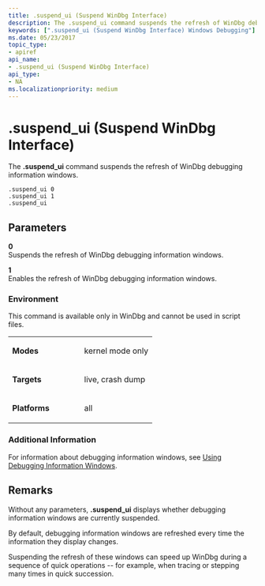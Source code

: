 ```yaml
---
title: .suspend_ui (Suspend WinDbg Interface)
description: The .suspend_ui command suspends the refresh of WinDbg debugging information windows.
keywords: [".suspend_ui (Suspend WinDbg Interface) Windows Debugging"]
ms.date: 05/23/2017
topic_type:
- apiref
api_name:
- .suspend_ui (Suspend WinDbg Interface)
api_type:
- NA
ms.localizationpriority: medium
---
```


# .suspend\_ui (Suspend WinDbg Interface)


The **.suspend\_ui** command suspends the refresh of WinDbg debugging information windows.

```dbgcmd
.suspend_ui 0 
.suspend_ui 1 
.suspend_ui 
```

## <span id="Parameters"></span><span id="parameters"></span><span id="PARAMETERS"></span>Parameters


<span id="_______0______"></span> **0**   
Suspends the refresh of WinDbg debugging information windows.

<span id="_______1______"></span> **1**   
Enables the refresh of WinDbg debugging information windows.

### <span id="Environment"></span><span id="environment"></span><span id="ENVIRONMENT"></span>Environment

This command is available only in WinDbg and cannot be used in script files.

<table>
<colgroup>
<col width="50%" />
<col width="50%" />
</colgroup>
<tbody>
<tr class="odd">
<td align="left"><p><strong>Modes</strong></p></td>
<td align="left"><p>kernel mode only</p></td>
</tr>
<tr class="even">
<td align="left"><p><strong>Targets</strong></p></td>
<td align="left"><p>live, crash dump</p></td>
</tr>
<tr class="odd">
<td align="left"><p><strong>Platforms</strong></p></td>
<td align="left"><p>all</p></td>
</tr>
</tbody>
</table>

 

### <span id="Additional_Information"></span><span id="additional_information"></span><span id="ADDITIONAL_INFORMATION"></span>Additional Information

For information about debugging information windows, see [Using Debugging Information Windows](using-debugging-information-windows.md).

## Remarks

Without any parameters, **.suspend\_ui** displays whether debugging information windows are currently suspended.

By default, debugging information windows are refreshed every time the information they display changes.

Suspending the refresh of these windows can speed up WinDbg during a sequence of quick operations -- for example, when tracing or stepping many times in quick succession.

 

 





